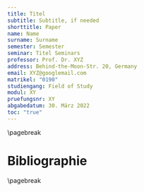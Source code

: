 ```yaml
---
title: Titel 
subtitle: Subtitle, if needed
shorttitle: Paper
name: Name
surname: Surname
semester: Semester
seminar: Titel Seminars
professor: Prof. Dr. XYZ
address: Behind-the-Moon-Str. 20, Germany
email: XYZ@googlemail.com
matrikel: "0190"
studiengang: Field of Study
modul: XY
pruefungsnr: XY
abgabedatum: 30. März 2022
toc: "true"
---
```





\pagebreak 

# Bibliographie





\pagebreak
